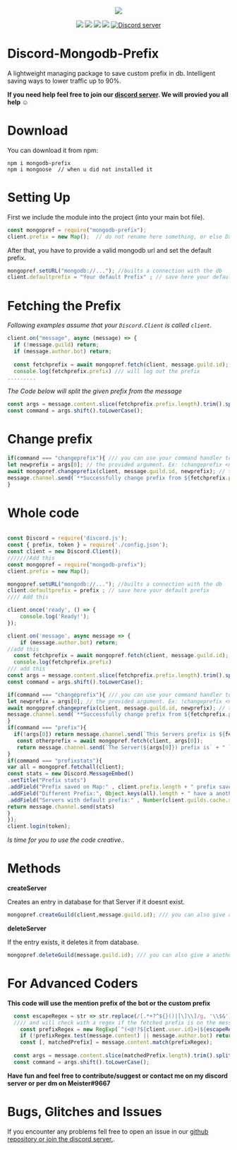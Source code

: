 <p align="center"><a href="https://nodei.co/npm/mongodb-prefix/"><img src="https://nodei.co/npm/mongodb-prefix.png"></a></p>
<p align="center"><img src="https://img.shields.io/npm/v/mongodb-prefix"> <img src="https://img.shields.io/github/repo-size/meister03/discord-xp"> <img src="https://img.shields.io/npm/l/discord-xp"> <img src="https://img.shields.io/github/contributors/discord-mongodb-prefix">  <a href="https://discord.gg/YTdNBHh"><img src="https://discordapp.com/api/guilds/697129454761410600/widget.png" alt="Discord server"/></a></p>

# Discord-Mongodb-Prefix
A lightweight managing package to save custom prefix in db. Intelligent saving ways to lower traffic up to 90%.

**If you need help feel free to join our <a href="https://discord.gg/YTdNBHh ">discord server</a>. We will provied you all help ☺**
# Download
You can download it from npm:
```cli
npm i mongodb-prefix
npm i mongoose  // when u did not installed it
```

# Setting Up
First we include the module into the project (into your main bot file).
```js
const mongopref = require("mongodb-prefix");
client.prefix = new Map();  // do not rename here something, or else Dx
```
After that, you have to provide a valid mongodb url and set the default prefix.
```js
mongopref.setURL("mongodb://..."); //builts a connection with the db
client.defaultprefix = "Your default Prefix" ; // save here your default prefix
```

# Fetching the Prefix

*Following examples assume that your `Discord.Client` is called `client`.*

```js
client.on("message", async (message) => {
  if (!message.guild) return;
  if (message.author.bot) return;
  
  const fetchprefix = await mongopref.fetch(client, message.guild.id);
  console.log(fetchprefix.prefix) /// will log out the prefix
.........
```

*The Code below will split the given prefix from the message*
```js
const args = message.content.slice(fetchprefix.prefix.length).trim().split(/ +/);
const command = args.shift().toLowerCase();
```
# Change prefix

```js
if(command === "changeprefix"){ /// you can use your command handler to, but look that you overgive the parameters client, message
let newprefix = args[0]; // the provided argument. Ex: !changeprefix <newprefix>
await mongopref.changeprefix(client, message.guild.id, newprefix); // this will save the new prefix in the map and in the db to prevent multipy fetches
message.channel.send(`**Successfully change prefix from ${fetchprefix.prefix} to ${newprefix}**`)
}
```
# Whole code
```js
  
const Discord = require('discord.js');
const { prefix, token } = require('./config.json');
const client = new Discord.Client();
///////Add this
const mongopref = require("mongodb-prefix");
client.prefix = new Map(); 

mongopref.setURL("mongodb://..."); //builts a connection with the db
client.defaultprefix = prefix ; // save here your default prefix
//// Add this

client.once('ready', () => {
    console.log('Ready!');
});

client.on('message', async message => {
    if (message.author.bot) return;
//add this
  const fetchprefix = await mongopref.fetch(client, message.guild.id);
  console.log(fetchprefix.prefix)
/// add this
const args = message.content.slice(fetchprefix.prefix.length).trim().split(/ +/);
const command = args.shift().toLowerCase();

if(command === "changeprefix"){ /// you can use your command handler to, but look that you overgive the parameters client, message
let newprefix = args[0]; // the provided argument. Ex: !changeprefix <newprefix>
await mongopref.changeprefix(client, message.guild.id, newprefix); // this will save the new prefix in the map and in the db to prevent multipy fetches
message.channel.send(`**Successfully change prefix from ${fetchprefix.prefix} to ${newprefix}**`)
}
if(command === "prefix"){
  if(!args[0]) return message.channel.send(`This Servers prefix is ${fetchprefix.prefix}`)
   const otherprefix = await mongopref.fetch(client, args[0]);
   return message.channel.send(`The Server(${args[0]}) prefix is` + " `" + otherprefix.prefix + " .`")
}
if(command === "prefixstats"){
var all = mongopref.fetchall(client);
const stats = new Discord.MessageEmbed()
.setTitle("Prefix stats")
.addField("Prefix saved on Map:" , client.prefix.length + " prefix saved.")
.addField("Different Prefix:", Object.keys(all).length + " have a another prefix.")
.addField("Servers with default prefix:" , Number(client.guilds.cache.size-Object.keys(all).length) + " are not saved in db.")
return message.channel.send(stats)
} 
});
client.login(token);
```

*Is time for you to use the code creative..*

# Methods
**createServer**

Creates an entry in database for that Server if it doesnt exist.
```js
mongopref.createGuild(client,message.guild.id); /// you can also give a another guild id
```
**deleteServer**

If the entry exists, it deletes it from database.
```js
mongopref.deleteGuild(message.guild.id); /// you can also give a another guild id
```
# For Advanced Coders
**This code will use the mention prefix of the bot or the custom prefix**
```js
  const escapeRegex = str => str.replace(/[.*+?^${}()|[\]\\]/g, '\\$&');   //// the bot will react to on mention prefix 
  //// and will check with a regex if the fetched prefix is on the message
	const prefixRegex = new RegExp(`^(<@!?${client.user.id}>|${escapeRegex(fetchprefix.prefix)})\\s*`);
	if (!prefixRegex.test(message.content) || message.author.bot) return;    
	const [, matchedPrefix] = message.content.match(prefixRegex);  
	
  const args = message.content.slice(matchedPrefix.length).trim().split(/ +/);
  const command = args.shift().toLowerCase();
```
**Have fun and feel free to contribute/suggest or contact me on my discord server or per dm on Meister#9667**

# Bugs, Glitches and Issues
If you encounter any problems fell free to open an issue in our <a href="https://github.com/meister03/discord-mongodb-prefix/issues">github repository or join the discord server.</a>.
